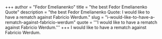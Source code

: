 +++
author = "Fedor Emelianenko"
title = "the best Fedor Emelianenko Quote"
description = "the best Fedor Emelianenko Quote: I would like to have a rematch against Fabricio Werdum."
slug = "i-would-like-to-have-a-rematch-against-fabricio-werdum"
quote = '''I would like to have a rematch against Fabricio Werdum.'''
+++
I would like to have a rematch against Fabricio Werdum.
